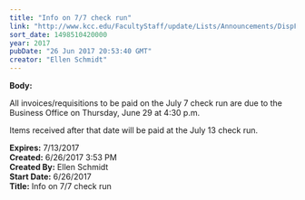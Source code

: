 ```yaml
---
title: "Info on 7/7 check run"
link: "http://www.kcc.edu/FacultyStaff/update/Lists/Announcements/DispForm.aspx?ID=2466"
sort_date: 1498510420000
year: 2017
pubDate: "26 Jun 2017 20:53:40 GMT"
creator: "Ellen Schmidt"
---
```


<div><b>Body:</b> <div class="ExternalClass134B2A0E324B454983B5AE9169D986A8"><p>All invoices/requisitions to be paid on the July 7 check run are due to the Business Office on Thursday, June 29 at 4:30 p.m.</p>
<p>Items received after that date will be paid at the July 13 check run.</p></div></div>
<div><b>Expires:</b> 7/13/2017</div>
<div><b>Created:</b> 6/26/2017 3:53 PM</div>
<div><b>Created By:</b> Ellen Schmidt</div>
<div><b>Start Date:</b> 6/26/2017</div>
<div><b>Title:</b> Info on 7/7 check run</div>
